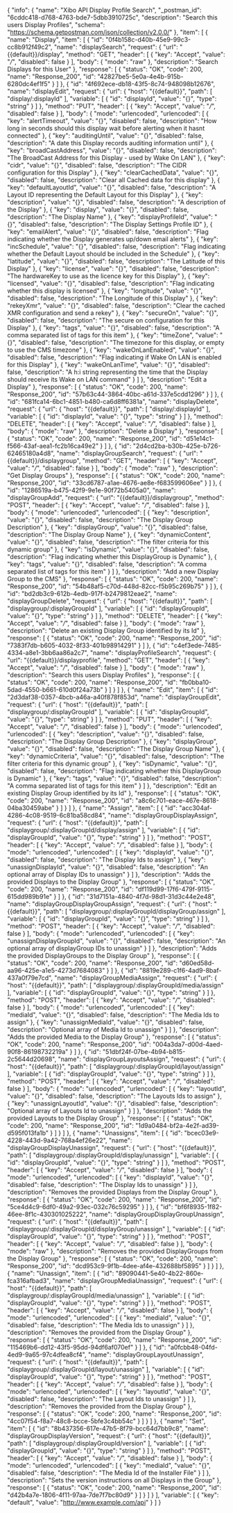{
  "info": {
    "name": "Xibo API Display Profile Search",
    "_postman_id": "6cddc418-d768-4763-bde7-5dbb3910725c",
    "description": "Search this users Display Profiles",
    "schema": "https://schema.getpostman.com/json/collection/v2.0.0/"
  },
  "item": [
    {
      "name": "Display",
      "item": [
        {
          "id": "0f4b158c-d40b-45e9-99c3-cc8b912f49c2",
          "name": "displaySearch",
          "request": {
            "url": "{{default}}/display",
            "method": "GET",
            "header": [
              {
                "key": "Accept",
                "value": "*/*",
                "disabled": false
              }
            ],
            "body": {
              "mode": "raw"
            },
            "description": "Search Displays for this User"
          },
          "response": [
            {
              "status": "OK",
              "code": 200,
              "name": "Response_200",
              "id": "42827be5-5e0a-4e4b-915b-6280dc4ef1f5"
            }
          ]
        },
        {
          "id": "4f692ece-db18-43f5-8c74-948098b12676",
          "name": "displayEdit",
          "request": {
            "url": {
              "host": "{{default}}",
              "path": [
                "display/:displayId"
              ],
              "variable": [
                {
                  "id": "displayId",
                  "value": "{}",
                  "type": "string"
                }
              ]
            },
            "method": "PUT",
            "header": [
              {
                "key": "Accept",
                "value": "*/*",
                "disabled": false
              }
            ],
            "body": {
              "mode": "urlencoded",
              "urlencoded": [
                {
                  "key": "alertTimeout",
                  "value": "{}",
                  "disabled": false,
                  "description": "How long in seconds should this display wait before alerting when it hasnt connected"
                },
                {
                  "key": "auditingUntil",
                  "value": "{}",
                  "disabled": false,
                  "description": "A date this Display records auditing information until"
                },
                {
                  "key": "broadCastAddress",
                  "value": "{}",
                  "disabled": false,
                  "description": "The BroadCast Address for this Display - used by Wake On LAN"
                },
                {
                  "key": "cidr",
                  "value": "{}",
                  "disabled": false,
                  "description": "The CIDR configuration for this Display"
                },
                {
                  "key": "clearCachedData",
                  "value": "{}",
                  "disabled": false,
                  "description": "Clear all Cached data for this display"
                },
                {
                  "key": "defaultLayoutId",
                  "value": "{}",
                  "disabled": false,
                  "description": "A Layout ID representing the Default Layout for this Display"
                },
                {
                  "key": "description",
                  "value": "{}",
                  "disabled": false,
                  "description": "A description of the Display"
                },
                {
                  "key": "display",
                  "value": "{}",
                  "disabled": false,
                  "description": "The Display Name"
                },
                {
                  "key": "displayProfileId",
                  "value": "{}",
                  "disabled": false,
                  "description": "The Display Settings Profile ID"
                },
                {
                  "key": "emailAlert",
                  "value": "{}",
                  "disabled": false,
                  "description": "Flag indicating whether the Display generates up/down email alerts"
                },
                {
                  "key": "incSchedule",
                  "value": "{}",
                  "disabled": false,
                  "description": "Flag indicating whether the Default Layout should be included in the Schedule"
                },
                {
                  "key": "latitude",
                  "value": "{}",
                  "disabled": false,
                  "description": "The Latitude of this Display"
                },
                {
                  "key": "license",
                  "value": "{}",
                  "disabled": false,
                  "description": "The hardwareKey to use as the licence key for this Display"
                },
                {
                  "key": "licensed",
                  "value": "{}",
                  "disabled": false,
                  "description": "Flag indicating whether this display is licensed"
                },
                {
                  "key": "longitude",
                  "value": "{}",
                  "disabled": false,
                  "description": "The Longitude of this Display"
                },
                {
                  "key": "rekeyXmr",
                  "value": "{}",
                  "disabled": false,
                  "description": "Clear the cached XMR configuration and send a rekey"
                },
                {
                  "key": "secureOn",
                  "value": "{}",
                  "disabled": false,
                  "description": "The secure on configuration for this Display"
                },
                {
                  "key": "tags",
                  "value": "{}",
                  "disabled": false,
                  "description": "A comma separated list of tags for this item"
                },
                {
                  "key": "timeZone",
                  "value": "{}",
                  "disabled": false,
                  "description": "The timezone for this display, or empty to use the CMS timezone"
                },
                {
                  "key": "wakeOnLanEnabled",
                  "value": "{}",
                  "disabled": false,
                  "description": "Flag indicating if Wake On LAN is enabled for this Display"
                },
                {
                  "key": "wakeOnLanTime",
                  "value": "{}",
                  "disabled": false,
                  "description": "A h:i string representing the time that the Display should receive its Wake on LAN command"
                }
              ]
            },
            "description": "Edit a Display"
          },
          "response": [
            {
              "status": "OK",
              "code": 200,
              "name": "Response_200",
              "id": "57b63c44-3864-40bc-a61d-337e5cdd1296"
            }
          ]
        },
        {
          "id": "681fca14-6bc1-4851-b480-ca6d8ff6381a",
          "name": "displayDelete",
          "request": {
            "url": {
              "host": "{{default}}",
              "path": [
                "display/:displayId"
              ],
              "variable": [
                {
                  "id": "displayId",
                  "value": "{}",
                  "type": "string"
                }
              ]
            },
            "method": "DELETE",
            "header": [
              {
                "key": "Accept",
                "value": "*/*",
                "disabled": false
              }
            ],
            "body": {
              "mode": "raw"
            },
            "description": "Delete a Display"
          },
          "response": [
            {
              "status": "OK",
              "code": 200,
              "name": "Response_200",
              "id": "d51e14c1-f566-43af-aea1-fc2b16ca49e2"
            }
          ]
        },
        {
          "id": "2d4cd2ba-b30b-425e-b726-62465180a4d8",
          "name": "displayGroupSearch",
          "request": {
            "url": "{{default}}/displaygroup",
            "method": "GET",
            "header": [
              {
                "key": "Accept",
                "value": "*/*",
                "disabled": false
              }
            ],
            "body": {
              "mode": "raw"
            },
            "description": "Get Display Groups"
          },
          "response": [
            {
              "status": "OK",
              "code": 200,
              "name": "Response_200",
              "id": "33cd6787-a1ae-4676-ae8e-f683599606ee"
            }
          ]
        },
        {
          "id": "1286519a-b475-42f9-9e1e-90f72b5405a0",
          "name": "displayGroupAdd",
          "request": {
            "url": "{{default}}/displaygroup",
            "method": "POST",
            "header": [
              {
                "key": "Accept",
                "value": "*/*",
                "disabled": false
              }
            ],
            "body": {
              "mode": "urlencoded",
              "urlencoded": [
                {
                  "key": "description",
                  "value": "{}",
                  "disabled": false,
                  "description": "The Display Group Description"
                },
                {
                  "key": "displayGroup",
                  "value": "{}",
                  "disabled": false,
                  "description": "The Display Group Name"
                },
                {
                  "key": "dynamicContent",
                  "value": "{}",
                  "disabled": false,
                  "description": "The filter criteria for this dynamic group"
                },
                {
                  "key": "isDynamic",
                  "value": "{}",
                  "disabled": false,
                  "description": "Flag indicating whether this DisplayGroup is Dynamic"
                },
                {
                  "key": "tags",
                  "value": "{}",
                  "disabled": false,
                  "description": "A comma separated list of tags for this item"
                }
              ]
            },
            "description": "Add a new Display Group to the CMS"
          },
          "response": [
            {
              "status": "OK",
              "code": 200,
              "name": "Response_200",
              "id": "54b48af5-c70d-448d-82cc-f5b95c269b75"
            }
          ]
        },
        {
          "id": "bd2db3c9-612b-4edb-917f-b2479812eae2",
          "name": "displayGroupDelete",
          "request": {
            "url": {
              "host": "{{default}}",
              "path": [
                "displaygroup/:displayGroupId"
              ],
              "variable": [
                {
                  "id": "displayGroupId",
                  "value": "{}",
                  "type": "string"
                }
              ]
            },
            "method": "DELETE",
            "header": [
              {
                "key": "Accept",
                "value": "*/*",
                "disabled": false
              }
            ],
            "body": {
              "mode": "raw"
            },
            "description": "Delete an existing Display Group identified by its Id"
          },
          "response": [
            {
              "status": "OK",
              "code": 200,
              "name": "Response_200",
              "id": "7383f7db-b605-4032-8f33-401b98914291"
            }
          ]
        },
        {
          "id": "c4ef3ede-7485-4334-a8e1-3bb6aa86a2c7",
          "name": "displayProfileSearch",
          "request": {
            "url": "{{default}}/displayprofile",
            "method": "GET",
            "header": [
              {
                "key": "Accept",
                "value": "*/*",
                "disabled": false
              }
            ],
            "body": {
              "mode": "raw"
            },
            "description": "Search this users Display Profiles"
          },
          "response": [
            {
              "status": "OK",
              "code": 200,
              "name": "Response_200",
              "id": "fb0bba10-5dad-4550-b661-610d0f24a73b"
            }
          ]
        }
      ]
    },
    {
      "name": "Edit",
      "item": [
        {
          "id": "2d3daf38-0357-4bcb-a46a-a40f878f853d",
          "name": "displayGroupEdit",
          "request": {
            "url": {
              "host": "{{default}}",
              "path": [
                "displaygroup/:displayGroupId"
              ],
              "variable": [
                {
                  "id": "displayGroupId",
                  "value": "{}",
                  "type": "string"
                }
              ]
            },
            "method": "PUT",
            "header": [
              {
                "key": "Accept",
                "value": "*/*",
                "disabled": false
              }
            ],
            "body": {
              "mode": "urlencoded",
              "urlencoded": [
                {
                  "key": "description",
                  "value": "{}",
                  "disabled": false,
                  "description": "The Display Group Description"
                },
                {
                  "key": "displayGroup",
                  "value": "{}",
                  "disabled": false,
                  "description": "The Display Group Name"
                },
                {
                  "key": "dynamicCriteria",
                  "value": "{}",
                  "disabled": false,
                  "description": "The filter criteria for this dynamic group"
                },
                {
                  "key": "isDynamic",
                  "value": "{}",
                  "disabled": false,
                  "description": "Flag indicating whether this DisplayGroup is Dynamic"
                },
                {
                  "key": "tags",
                  "value": "{}",
                  "disabled": false,
                  "description": "A comma separated list of tags for this item"
                }
              ]
            },
            "description": "Edit an existing Display Group identified by its Id"
          },
          "response": [
            {
              "status": "OK",
              "code": 200,
              "name": "Response_200",
              "id": "a8c6c701-eace-467e-8618-04ba30459abe"
            }
          ]
        }
      ]
    },
    {
      "name": "Assign",
      "item": [
        {
          "id": "acc304af-4286-4c08-9519-6c81ba58cd84",
          "name": "displayGroupDisplayAssign",
          "request": {
            "url": {
              "host": "{{default}}",
              "path": [
                "displaygroup/:displayGroupId/display/assign"
              ],
              "variable": [
                {
                  "id": "displayGroupId",
                  "value": "{}",
                  "type": "string"
                }
              ]
            },
            "method": "POST",
            "header": [
              {
                "key": "Accept",
                "value": "*/*",
                "disabled": false
              }
            ],
            "body": {
              "mode": "urlencoded",
              "urlencoded": [
                {
                  "key": "displayId",
                  "value": "{}",
                  "disabled": false,
                  "description": "The Display Ids to assign"
                },
                {
                  "key": "unassignDisplayId",
                  "value": "{}",
                  "disabled": false,
                  "description": "An optional array of Display IDs to unassign"
                }
              ]
            },
            "description": "Adds the provided Displays to the Display Group"
          },
          "response": [
            {
              "status": "OK",
              "code": 200,
              "name": "Response_200",
              "id": "df119d99-17f6-479f-9115-615dd989b91e"
            }
          ]
        },
        {
          "id": "31d7151a-4840-4f7d-98d1-31d3c44e2e48",
          "name": "displayGroupDisplayGroupAssign",
          "request": {
            "url": {
              "host": "{{default}}",
              "path": [
                "displaygroup/:displayGroupId/displayGroup/assign"
              ],
              "variable": [
                {
                  "id": "displayGroupId",
                  "value": "{}",
                  "type": "string"
                }
              ]
            },
            "method": "POST",
            "header": [
              {
                "key": "Accept",
                "value": "*/*",
                "disabled": false
              }
            ],
            "body": {
              "mode": "urlencoded",
              "urlencoded": [
                {
                  "key": "unassignDisplayGroupId",
                  "value": "{}",
                  "disabled": false,
                  "description": "An optional array of displayGroup IDs to unassign"
                }
              ]
            },
            "description": "Adds the provided DisplayGroups to the Display Group"
          },
          "response": [
            {
              "status": "OK",
              "code": 200,
              "name": "Response_200",
              "id": "d60ed58d-aa96-425e-a1e5-4273d7684083"
            }
          ]
        },
        {
          "id": "8819e289-c1f6-4ad9-8baf-437a0f79e7cd",
          "name": "displayGroupMediaAssign",
          "request": {
            "url": {
              "host": "{{default}}",
              "path": [
                "displaygroup/:displayGroupId/media/assign"
              ],
              "variable": [
                {
                  "id": "displayGroupId",
                  "value": "{}",
                  "type": "string"
                }
              ]
            },
            "method": "POST",
            "header": [
              {
                "key": "Accept",
                "value": "*/*",
                "disabled": false
              }
            ],
            "body": {
              "mode": "urlencoded",
              "urlencoded": [
                {
                  "key": "mediaId",
                  "value": "{}",
                  "disabled": false,
                  "description": "The Media Ids to assign"
                },
                {
                  "key": "unassignMediaId",
                  "value": "{}",
                  "disabled": false,
                  "description": "Optional array of Media Id to unassign"
                }
              ]
            },
            "description": "Adds the provided Media to the Display Group"
          },
          "response": [
            {
              "status": "OK",
              "code": 200,
              "name": "Response_200",
              "id": "004a3da7-d00d-4aed-90f8-86198732219a"
            }
          ]
        },
        {
          "id": "51dbf24f-07be-4b94-b815-2c5644d20698",
          "name": "displayGroupLayoutsAssign",
          "request": {
            "url": {
              "host": "{{default}}",
              "path": [
                "displaygroup/:displayGroupId/layout/assign"
              ],
              "variable": [
                {
                  "id": "displayGroupId",
                  "value": "{}",
                  "type": "string"
                }
              ]
            },
            "method": "POST",
            "header": [
              {
                "key": "Accept",
                "value": "*/*",
                "disabled": false
              }
            ],
            "body": {
              "mode": "urlencoded",
              "urlencoded": [
                {
                  "key": "layoutId",
                  "value": "{}",
                  "disabled": false,
                  "description": "The Layouts Ids to assign"
                },
                {
                  "key": "unassignLayoutId",
                  "value": "{}",
                  "disabled": false,
                  "description": "Optional array of Layouts Id to unassign"
                }
              ]
            },
            "description": "Adds the provided Layouts to the Display Group"
          },
          "response": [
            {
              "status": "OK",
              "code": 200,
              "name": "Response_200",
              "id": "1d9a0484-bf2a-4e2f-ad39-d595f013fa1b"
            }
          ]
        }
      ]
    },
    {
      "name": "Unassigns",
      "item": [
        {
          "id": "bcec03e9-4228-443d-9a42-768a4ef26e22",
          "name": "displayGroupDisplayUnassign",
          "request": {
            "url": {
              "host": "{{default}}",
              "path": [
                "displaygroup/:displayGroupId/display/unassign"
              ],
              "variable": [
                {
                  "id": "displayGroupId",
                  "value": "{}",
                  "type": "string"
                }
              ]
            },
            "method": "POST",
            "header": [
              {
                "key": "Accept",
                "value": "*/*",
                "disabled": false
              }
            ],
            "body": {
              "mode": "urlencoded",
              "urlencoded": [
                {
                  "key": "displayId",
                  "value": "{}",
                  "disabled": false,
                  "description": "The Display Ids to unassign"
                }
              ]
            },
            "description": "Removes the provided Displays from the Display Group"
          },
          "response": [
            {
              "status": "OK",
              "code": 200,
              "name": "Response_200",
              "id": "5ce4d4c9-6df0-49a2-93ec-032c76c59295"
            }
          ]
        },
        {
          "id": "bf6f8935-1f82-46ee-8f1c-430301025222",
          "name": "displayGroupDisplayGroupUnassign",
          "request": {
            "url": {
              "host": "{{default}}",
              "path": [
                "displaygroup/:displayGroupId/displayGroup/unassign"
              ],
              "variable": [
                {
                  "id": "displayGroupId",
                  "value": "{}",
                  "type": "string"
                }
              ]
            },
            "method": "POST",
            "header": [
              {
                "key": "Accept",
                "value": "*/*",
                "disabled": false
              }
            ],
            "body": {
              "mode": "raw"
            },
            "description": "Removes the provided DisplayGroups from the Display Group"
          },
          "response": [
            {
              "status": "OK",
              "code": 200,
              "name": "Response_200",
              "id": "dcd953c9-9f1b-4dee-af4e-432688bf5895"
            }
          ]
        }
      ]
    },
    {
      "name": "Unassign",
      "item": [
        {
          "id": "89090441-5e40-4b22-860e-fca316afbad3",
          "name": "displayGroupMediaUnassign",
          "request": {
            "url": {
              "host": "{{default}}",
              "path": [
                "displaygroup/:displayGroupId/media/unassign"
              ],
              "variable": [
                {
                  "id": "displayGroupId",
                  "value": "{}",
                  "type": "string"
                }
              ]
            },
            "method": "POST",
            "header": [
              {
                "key": "Accept",
                "value": "*/*",
                "disabled": false
              }
            ],
            "body": {
              "mode": "urlencoded",
              "urlencoded": [
                {
                  "key": "mediaId",
                  "value": "{}",
                  "disabled": false,
                  "description": "The Media Ids to unassign"
                }
              ]
            },
            "description": "Removes the provided from the Display Group"
          },
          "response": [
            {
              "status": "OK",
              "code": 200,
              "name": "Response_200",
              "id": "115469b6-dd12-43f5-95dd-94df6af070ef"
            }
          ]
        },
        {
          "id": "a0fcbb48-04fd-4ed9-9a65-97c4dfea8cf4",
          "name": "displayGroupLayoutUnassign",
          "request": {
            "url": {
              "host": "{{default}}",
              "path": [
                "displaygroup/:displayGroupId/layout/unassign"
              ],
              "variable": [
                {
                  "id": "displayGroupId",
                  "value": "{}",
                  "type": "string"
                }
              ]
            },
            "method": "POST",
            "header": [
              {
                "key": "Accept",
                "value": "*/*",
                "disabled": false
              }
            ],
            "body": {
              "mode": "urlencoded",
              "urlencoded": [
                {
                  "key": "layoutId",
                  "value": "{}",
                  "disabled": false,
                  "description": "The Layout Ids to unassign"
                }
              ]
            },
            "description": "Removes the provided from the Display Group"
          },
          "response": [
            {
              "status": "OK",
              "code": 200,
              "name": "Response_200",
              "id": "4cc07f54-f8a7-48c8-bcce-5bfe3c4bb54c"
            }
          ]
        }
      ]
    },
    {
      "name": "Set",
      "item": [
        {
          "id": "8b437356-617e-47b5-8f79-bcc64d7bb9c8",
          "name": "displayGroupDisplayVersion",
          "request": {
            "url": {
              "host": "{{default}}",
              "path": [
                "displaygroup/:displayGroupId/version"
              ],
              "variable": [
                {
                  "id": "displayGroupId",
                  "value": "{}",
                  "type": "string"
                }
              ]
            },
            "method": "POST",
            "header": [
              {
                "key": "Accept",
                "value": "*/*",
                "disabled": false
              }
            ],
            "body": {
              "mode": "urlencoded",
              "urlencoded": [
                {
                  "key": "mediaId",
                  "value": "{}",
                  "disabled": false,
                  "description": "The Media Id of the Installer File"
                }
              ]
            },
            "description": "Sets the version instructions on all Displays in the Group"
          },
          "response": [
            {
              "status": "OK",
              "code": 200,
              "name": "Response_200",
              "id": "d42b4a7e-1806-4f11-97aa-7de7f7bc80d9"
            }
          ]
        }
      ]
    }
  ],
  "variable": [
    {
      "key": "default",
      "value": "http://www.example.com/api"
    }
  ]
}